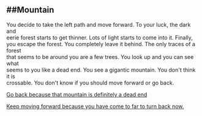 ##Mountain
---
You decide to take the left path and move forward. To your luck, the dark and   
eerie forest starts to get thinner. Lots of light starts to come into it. Finally,   
you escape the forest. You completely leave it behind. The only traces of a forest   
that seems to be around you are a few trees. You look up and you can see what   
seems to you like a dead end. You see a gigantic mountain. You don't think it is   
crossable. You don't know if you should move forward or go back. 

[Go back because that mountain is definitely a dead end](forest.md)   

[Keep moving forward because you have come to far to turn back now.](hot_air_balloon.md)
